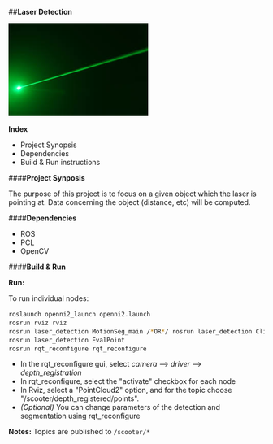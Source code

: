 ##**Laser Detection**

![Logo](https://github.com/DeepBlue14/laser_detection/blob/master/laser.jpg)

**Index**
- Project Synopsis
- Dependencies
- Build & Run instructions


####**Project Synposis**

The purpose of this project is to focus on a given object which the laser is pointing at.  Data concerning the object (distance, etc) will be computed.


####**Dependencies**

- ROS
- PCL
- OpenCV


####**Build & Run**


**Run:**

To run individual nodes:
```bash
roslaunch openni2_launch openni2.launch
rosrun rviz rviz
rosrun laser_detection MotionSeg_main /*OR*/ rosrun laser_detection ClickedImg
rosrun laser_detection EvalPoint
rosrun rqt_reconfigure rqt_reconfigure
```

- In the rqt_reconfigure gui, select *camera* --> *driver* --> *depth_registration*
- In rqt_reconfigure, select the "activate" checkbox for each node
- In Rviz, select a "PointCloud2" option, and for the topic choose "/scooter/depth_registered/points".
- *(Optional)* You can change parameters of the detection and segmentation using rqt_reconfigure

**Notes:**
Topics are published to ```/scooter/*```

